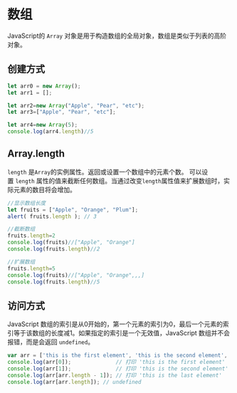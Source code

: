 # 数组

JavaScript的 `Array` 对象是用于构造数组的全局对象，数组是类似于列表的高阶对象。



## 创建方式

 ```js
let arr0 = new Array();
let arr1 = [];

let arr2=new Array("Apple", "Pear", "etc");
let arr3=["Apple", "Pear", "etc"];

let arr4=new Array(5);
console.log(arr4.length)//5
 ```



## Array.length

`length` 是`Array`的实例属性。返回或设置一个数组中的元素个数。 可以设置 `length` 属性的值来截断任何数组。当通过改变`length`属性值来扩展数组时，实际元素的数目将会增加。 

```js
//显示数组长度
let fruits = ["Apple", "Orange", "Plum"];
alert( fruits.length ); // 3

//截断数组
fruits.length=2
console.log(fruits)//["Apple", "Orange"]
console.log(fruits.length)//2

//扩展数组
fruits.length=5
console.log(fruits)//["Apple", "Orange",,,]
console.log(fruits.length)//5

```

## 访问方式

JavaScript 数组的索引是从0开始的，第一个元素的索引为0，最后一个元素的索引等于该数组的长度减1。如果指定的索引是一个无效值，JavaScript 数组并不会报错，而是会返回 `undefined`。 

```js
var arr = ['this is the first element', 'this is the second element', 'this is the last element'];
console.log(arr[0]);              // 打印 'this is the first element'
console.log(arr[1]);              // 打印 'this is the second element'
console.log(arr[arr.length - 1]); // 打印 'this is the last element'
console.log(arr[arr.length]); // undefined
```



